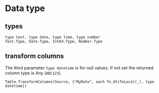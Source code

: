 # Data type

## types
```
type text, type date, type time, type number
Text.Type, Date.Type, Int64.Type, Number.Type  
```

## transform columns
The third parameter `type datetime` is for null values. If not set the returned column type is Any (`ABC123`).
```
Table.TransformColumns(Source, {"MyDate", each fn_UtcToLocal(_), type datetime})
```
